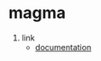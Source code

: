 # magma

1. link
   * [documentation](http://icl.cs.utk.edu/projectsfiles/magma/doxygen/index.html)
